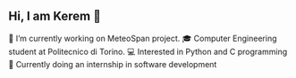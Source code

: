 ## Hi, I am Kerem 👋

🔭 I’m currently working on MeteoSpan project.
🎓 Computer Engineering student at Politecnico di Torino.
💻 Interested in Python and C programming  
🚀 Currently doing an internship in software development
